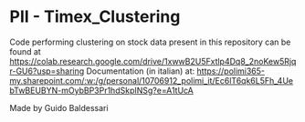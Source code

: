 # PII - Timex_Clustering

Code performing clustering on stock data present in this repository can be found at https://colab.research.google.com/drive/1xwwB2U5Fxtlp4Dq8_2noKew5Rjqr-GU6?usp=sharing
Documentation (in italian) at: https://polimi365-my.sharepoint.com/:w:/g/personal/10706912_polimi_it/Ec6lT6qk6L5Fh_4UebTwBEUBYN-mOybBP3Pr1hdSkpINSg?e=A1tUcA

Made by Guido Baldessari
